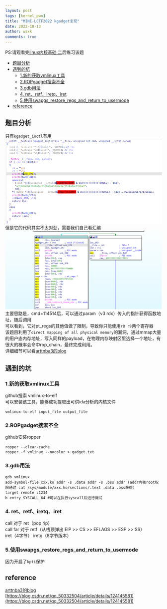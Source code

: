 ```yaml
---
layout: post
tags: [kernel_pwn]
title: "MINI-LCTF2022 kgadget复现"
date: 2022-10-13
author: wsxk
comments: true
---
```


PS:请观看完[linux内核基础 二](https://wsxk.github.io/linux_kernel_basic_two/)后练习该题<br>

- [题目分析<br>](#题目分析)
- [遇到的坑<br>](#遇到的坑)
  - [1.新的获取vmlinux工具<br>](#1新的获取vmlinux工具)
  - [2.ROPgadget搜索不全<br>](#2ropgadget搜索不全)
  - [3.gdb用法<br>](#3gdb用法)
  - [4. ret、retf、iretq、iret<br>](#4-retretfiretqiret)
  - [5.使用swapgs_restore_regs_and_return_to_usermode<br>](#5使用swapgs_restore_regs_and_return_to_usermode)
- [reference<br>](#reference)

## 题目分析<br>
只有`kgadget_ioctl`有用
![](https://raw.githubusercontent.com/wsxk/wsxk_pictures/main/2022-6-27-DNS/20221013212902.png)<br>
但是它的代码其实不太对劲，需要我们自己看汇编<br>
![](https://raw.githubusercontent.com/wsxk/wsxk_pictures/main/2022-6-27-DNS/20221013212950.png)
主要思路是，cmd=114514后，可以通过param（v3 rdx）传入的指针获得函数地址，随后调用<br>
可以看到，它对pt_regs的其他值做了限制，导致你只能使用`r8 r9`两个寄存器<br>
该题目利用了`direct mapping of all physical memory`的漏洞，通过mmap大量的用户态内存地址，写入同样的payload，在物理内存映射区里选择一个地址，有很大的概率会命中rop_chain，最终完成利用。<br>
详细细节可以看[arttnba3的blog](https://arttnba3.cn/2021/03/03/PWN-0X00-LINUX-KERNEL-PWN-PART-I/#%E4%BE%8B%E9%A2%98%EF%BC%9AMINI-LCTF2022-kgadget)

## 遇到的坑<br>
### 1.新的获取vmlinux工具<br>
github搜索 vmlinux-to-elf<br>
可以安装该工具，能够成功提取出可供ida分析的内核文件<br>
```
vmlinux-to-elf input_file output_file
```
### 2.ROPgadget搜索不全<br>
github安装ropper<br>
```
ropper --clear-cache
ropper -f vmlinux --nocolor > gadget.txt
```
### 3.gdb用法<br>
```gdb
gdb vmlinux
add-symbol-file xxx.ko addr -s .data addr -s .bss addr (addr内核root权限通过 cat /sys/module/xxx.ko/sections/.text .data .bss获得)
target remote :1234
b entry_SYSCALL_64 #可以在执行syscall后进行调试
```
### 4. ret、retf、iretq、iret<br>
call 对于 ret（pop rip）<br>
call far 对于 retf（从栈顶弹出 EIP >> CS >> EFLAGS >> ESP >> SS）<br>
iret（4字节） iretq（8字节版本）<br>
### 5.使用swapgs_restore_regs_and_return_to_usermode<br>
因为开启了`kpti`保护

## reference<br>
[arttnba3的blog](https://arttnba3.cn/2021/03/03/PWN-0X00-LINUX-KERNEL-PWN-PART-I/#%E4%BE%8B%E9%A2%98%EF%BC%9AMINI-LCTF2022-kgadget)<br>
[https://blog.csdn.net/qq_50332504/article/details/124145581](https://blog.csdn.net/qq_50332504/article/details/124145581)